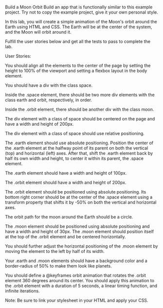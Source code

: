 Build a Moon Orbit
Build an app that is functionally similar to this example project. Try not to copy the example project, give it your own personal style.

In this lab, you will create a simple animation of the Moon's orbit around the Earth using HTML and CSS. The Earth will be at the center of the system, and the Moon will orbit around it.

Fulfill the user stories below and get all the tests to pass to complete the lab.

User Stories:

You should align all the elements to the center of the page by setting the height to 100% of the viewport and setting a flexbox layout in the body element.

You should have a div with the class space.

Inside the .space element, there should be two more div elements with the class earth and orbit, respectively, in order.

Inside the .orbit element, there should be another div with the class moon.

The div element with a class of space should be centered on the page and have a width and height of 200px.

The div element with a class of space should use relative positioning.

The .earth element should use absolute positioning. Position the center of the .earth element at the halfway point of its parent on both the vertical (top) and horizontal (left) axes. After that, shift the .earth element back by half its own width and height, to center it within its parent, the .space element.

The .earth element should have a width and height of 100px.

The .orbit element should have a width and height of 200px.

The .orbit element should be positioned using absolute positioning. Its bottom right corner should be at the center of the .space element using a transform property that shifts it by -50% on both the vertical and horizontal axes.

The orbit path for the moon around the Earth should be a circle.

The .moon element should be positioned using absolute positioning and have a width and height of 30px. The .moon element should position itself at the top of the .orbit element and be centered horizontally.

You should further adjust the horizontal positioning of the .moon element by moving the element to the left by half of its width.

Your .earth and .moon elements should have a background color and a border-radius of 50% to make them look like planets.

You should define a @keyframes orbit animation that rotates the .orbit element 360 degrees around its center. You should apply this animation to the .orbit element with a duration of 5 seconds, a linear timing function, and infinite iterations.

Note: Be sure to link your stylesheet in your HTML and apply your CSS.